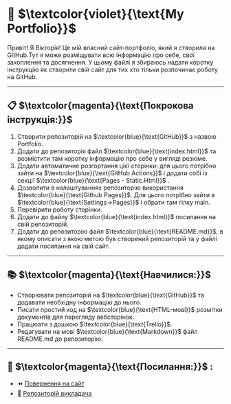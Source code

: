 # 💁 $`\textcolor{violet}{\text{My Portfolio}}`$ 


Привіт! Я Вікторія! Це мій власний сайт-портфоліо, який я створила на GitHub.Тут я може розміщувати всю інформацію про себе, свої захоплення та досягнення.
У цьому файлі я збираюсь надати коротку інструкцію як створити свій сайт для тих хто тільки розпочинає роботу на GitHub.

---

## 📋 $`\textcolor{magenta}{\text{Покрокова інструкція:}}`$ 

1. Створити репозиторій на $`\textcolor{blue}{\text{GitHub}}`$ з назвою Portfolio.
2. Додати до репозиторія файл $`\textcolor{blue}{\text{index.html}}`$ та розмістити там коротку інформацію про себе у вигляді резюме.
3. Додати автоматичне розгортання цієї сторінки: для цього потрібно зайти на $`\textcolor{blue}{\text{GitHub Actions}}`$ і додати собі із секції $`\textcolor{blue}{\text{Pages - Static.Html}}`$ . 
4. Дозволити в налаштуваннях репозиторію використання $`\textcolor{blue}{\text{Github Pages}}`$. Для цього потрібно зайти в $`\textcolor{blue}{\text{Settings->Pages}}`$ і обрати там гілку main. 
5. Перевірити роботу сторінки.
6. Додати до файлу $`\textcolor{blue}{\text{index.html}}`$ посилання на свій репозиторій.
7. Додати до репозиторію файл $`\textcolor{blue}{\text{README.md}}`$, в якому описати з якою метою був створений репозиторій та у файлі додати посилання на свій сайт.

 ---

 ## 📚  $`\textcolor{magenta}{\text{Навчилися:}}`$

 - Створювати репозиторій на $`\textcolor{blue}{\text{GitHub}}`$ та додавати необхідну інформацію до нього.
 - Писати простий код на $`\textcolor{blue}{\text{HTML-мові}}`$ розмітки документів для перегляду вебсторінок.
 - Працюати з дошкою $`\textcolor{blue}{\text{Trello}}`$.
 - Редагувати на мові $`\textcolor{blue}{\text{Markdown}}`$ файл README.md до репозиторію.
   
---

## 🔗 $`\textcolor{magenta}{\text{Посилання:}}`$ :
- ⏪ [Повернення на сайт](https://Vikky-T.github.io/Portfolio/)
- 🏫 [Репозиторій викладача](https://github.com/PorokhovnichenkoIryna/learning_git.git/)
